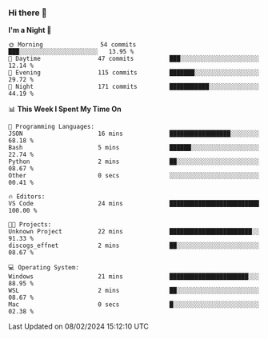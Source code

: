 ### Hi there 👋

<!--
**ALiersEL/ALiersEL** is a ✨ _special_ ✨ repository because its `README.md` (this file) appears on your GitHub profile.

Here are some ideas to get you started:

- 🔭 I’m currently working on ...
- 🌱 I’m currently learning ...
- 👯 I’m looking to collaborate on ...
- 🤔 I’m looking for help with ...
- 💬 Ask me about ...
- 📫 How to reach me: ...
- 😄 Pronouns: ...
- ⚡ Fun fact: ...
-->

<!--START_SECTION:waka-->
**I'm a Night 🦉** 

```text
🌞 Morning                54 commits          ███░░░░░░░░░░░░░░░░░░░░░░   13.95 % 
🌆 Daytime                47 commits          ███░░░░░░░░░░░░░░░░░░░░░░   12.14 % 
🌃 Evening                115 commits         ███████░░░░░░░░░░░░░░░░░░   29.72 % 
🌙 Night                  171 commits         ███████████░░░░░░░░░░░░░░   44.19 % 
```


📊 **This Week I Spent My Time On** 

```text
💬 Programming Languages: 
JSON                     16 mins             █████████████████░░░░░░░░   68.18 % 
Bash                     5 mins              ██████░░░░░░░░░░░░░░░░░░░   22.74 % 
Python                   2 mins              ██░░░░░░░░░░░░░░░░░░░░░░░   08.67 % 
Other                    0 secs              ░░░░░░░░░░░░░░░░░░░░░░░░░   00.41 % 

🔥 Editors: 
VS Code                  24 mins             █████████████████████████   100.00 % 

🐱‍💻 Projects: 
Unknown Project          22 mins             ███████████████████████░░   91.33 % 
discogs_effnet           2 mins              ██░░░░░░░░░░░░░░░░░░░░░░░   08.67 % 

💻 Operating System: 
Windows                  21 mins             ██████████████████████░░░   88.95 % 
WSL                      2 mins              ██░░░░░░░░░░░░░░░░░░░░░░░   08.67 % 
Mac                      0 secs              █░░░░░░░░░░░░░░░░░░░░░░░░   02.38 % 
```


 Last Updated on 08/02/2024 15:12:10 UTC
<!--END_SECTION:waka-->
